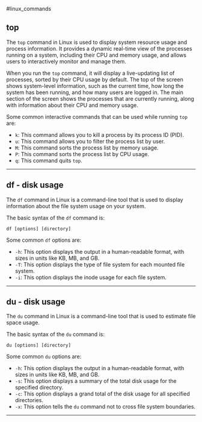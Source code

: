 #linux_commands 

## top

The `top` command in Linux is used to display system resource usage and process information. It provides a dynamic real-time view of the processes running on a system, including their CPU and memory usage, and allows users to interactively monitor and manage them.

When you run the `top` command, it will display a live-updating list of processes, sorted by their CPU usage by default. The top of the screen shows system-level information, such as the current time, how long the system has been running, and how many users are logged in. The main section of the screen shows the processes that are currently running, along with information about their CPU and memory usage.

Some common interactive commands that can be used while running `top` are:

-   `k`: This command allows you to kill a process by its process ID (PID).
-   `u`: This command allows you to filter the process list by user.
-   `M`: This command sorts the process list by memory usage.
-   `P`: This command sorts the process list by CPU usage.
-   `q`: This command quits `top`.

--------------

## df - disk usage

The `df` command in Linux is a command-line tool that is used to display information about the file system usage on your system.

The basic syntax of the `df` command is:

```linux
df [options] [directory]
```

Some common `df` options are:

-   `-h`: This option displays the output in a human-readable format, with sizes in units like KB, MB, and GB.
-   `-T`: This option displays the type of file system for each mounted file system.
-   `-i`: This option displays the inode usage for each file system.

------------------

## du - disk usage

The `du` command in Linux is a command-line tool that is used to estimate file space usage.

The basic syntax of the `du` command is:

```linux
du [options] [directory]
```

Some common `du` options are:

-   `-h`: This option displays the output in a human-readable format, with sizes in units like KB, MB, and GB.
-   `-s`: This option displays a summary of the total disk usage for the specified directory.
-   `-c`: This option displays a grand total of the disk usage for all specified directories.
-   `-x`: This option tells the `du` command not to cross file system boundaries.

-------------------

